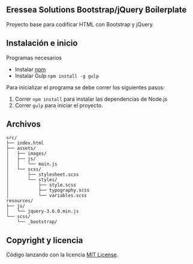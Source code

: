 ## Eressea Solutions Bootstrap/jQuery Boilerplate

Proyecto base para codificar HTML con Bootstrap y jQuery.

## Instalación e inicio

Programas necesarios
- Instalar [npm](https://www.npmjs.com/)
- Instalar Gulp `npm install -g gulp` 

Para inicializar el programa se debe correr los siguientes pasos:
1. Correr `npm install` para instalar las dependencias de Node.js
2. Correr `gulp` para iniciar el proyecto.

## Archivos

```text
src/
├── index.html
├── assets/
│   ├── images/
│   ├── js/
│   │   └── main.js
│   └── scss/
│       ├── stylesheet.scss
│       └── styles/
│           ├── style.scss
│           ├── typography.scss
│           └── variables.scss
resources/
├── js/
│   └── jquery-3.6.0.min.js
└── scss/
    └── _bootstrap/
```

## Copyright y licencia
Código lanzando con la licencia [MIT License](https://github.com/renesilva/ES-Bootstrap-jQuery-Boilerplate/blob/master/LICENSE).